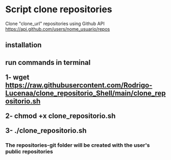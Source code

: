 <h1>Script clone repositories</h1>

Clone "clone_url" repositories using Github API https://api.github.com/users/nome_usuario/repos

<h2>installation <h2>


run commands in terminal

1- wget https://raw.githubusercontent.com/Rodrigo-Lucenaa/clone_repositorio_Shell/main/clone_repositorio.sh

2- chmod +x clone_repositorio.sh

3- ./clone_repositorio.sh


<h3>The repositories-git folder will be created with the user's public repositories <h3>

